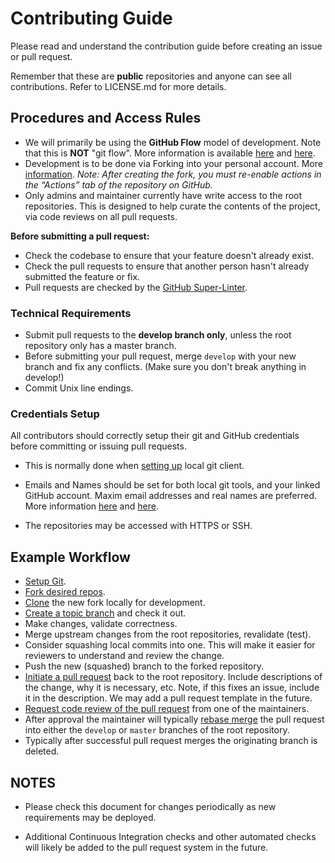 # Contributing Guide

Please read and understand the contribution guide before creating an issue or pull request.

Remember that these are **public** repositories and anyone can see all contributions. Refer to LICENSE.md for more details.

## Procedures and Access Rules

- We will primarily be using the **GitHub Flow** model of development.  Note that this is **NOT** "git flow". More information is available [here](https://guides.github.com/introduction/flow/) and [here](https://help.github.com/en/github/collaborating-with-issues-and-pull-requests/github-flow).
- Development is to be done via Forking into your personal account. More [information](https://help.github.com/en/github/getting-started-with-github/fork-a-repo).
  *Note: After creating the fork, you must re-enable actions in the “Actions” tab of the repository on GitHub.*
- Only admins and maintainer currently have write access to the root repositories. This is designed to help curate the contents of the project, via code reviews on all pull requests.

**Before submitting a pull request:**

- Check the codebase to ensure that your feature doesn't already exist.
- Check the pull requests to ensure that another person hasn't already submitted the feature or fix.
- Pull requests are checked by the [GitHub Super-Linter](https://github.com/github/super-linter).

### Technical Requirements

- Submit pull requests to the **develop branch only**, unless the root repository only has a master branch.
- Before submitting your pull request, merge `develop` with your new branch and fix any conflicts. (Make sure you don't break anything in develop!)
- Commit Unix line endings.

### Credentials Setup

All contributors should correctly setup their git and GitHub credentials before committing or issuing pull requests.

- This is normally done when [setting up](https://help.github.com/en/github/getting-started-with-github/set-up-git) local git client.

- Emails and Names should be set for both local git tools, and your linked GitHub account.  Maxim email addresses and real names are preferred. More information [here](https://help.github.com/en/github/setting-up-and-managing-your-github-user-account/setting-your-commit-email-address) and [here](https://help.github.com/en/github/setting-up-and-managing-your-github-user-account/managing-email-preferences).

- The repositories may be accessed with HTTPS or SSH.

## Example Workflow

- [Setup Git](https://help.github.com/en/github/getting-started-with-github/set-up-git).
- [Fork desired repos](https://help.github.com/en/github/getting-started-with-github/fork-a-repo).
- [Clone](https://help.github.com/en/github/creating-cloning-and-archiving-repositories/cloning-a-repository) the new fork locally for development.
- [Create a topic branch](https://help.github.com/en/github/collaborating-with-issues-and-pull-requests/about-branches) and check it out.
- Make changes, validate correctness.
- Merge upstream changes from the root repositories, revalidate (test).
- Consider squashing local commits into one.  This will make it easier for reviewers to understand and review the change.
- Push the new (squashed) branch to the forked repository.
- [Initiate a pull request](https://help.github.com/en/github/collaborating-with-issues-and-pull-requests/creating-a-pull-request) back to the root repository.  Include descriptions of the change, why it is necessary, etc.  Note, if this fixes an issue, include it in the description.  We may add a pull request template in the future.
- [Request code review of the pull request](https://help.github.com/en/github/collaborating-with-issues-and-pull-requests/requesting-a-pull-request-review) from one of the maintainers.
- After approval the maintainer will typically [rebase merge](https://help.github.com/en/github/collaborating-with-issues-and-pull-requests/about-pull-request-merges) the pull request into either the `develop` or `master` branches of the root repository.
- Typically after successful pull request merges the originating branch is deleted.

## NOTES
- Please check this document for changes periodically as new requirements may be deployed.

- Additional Continuous Integration checks and other automated checks will likely be added to the pull request system in the future.
